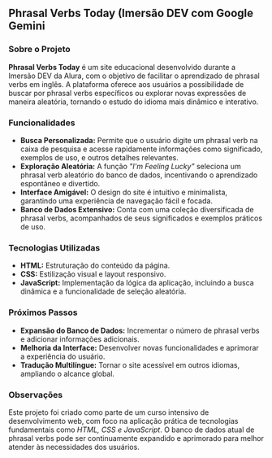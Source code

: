 ## Phrasal Verbs Today (Imersão DEV com Google Gemini

### Sobre o Projeto

**Phrasal Verbs Today** é um site educacional desenvolvido durante a Imersão DEV da Alura, com o objetivo de facilitar o aprendizado de phrasal verbs em inglês. A plataforma oferece aos usuários a possibilidade de buscar por phrasal verbs específicos ou explorar novas expressões de maneira aleatória, tornando o estudo do idioma mais dinâmico e interativo.

### Funcionalidades

- **Busca Personalizada:** Permite que o usuário digite um phrasal verb na caixa de pesquisa e acesse rapidamente informações como significado, exemplos de uso, e outros detalhes relevantes.
- **Exploração Aleatória:** A função *"I'm Feeling Lucky"* seleciona um phrasal verb aleatório do banco de dados, incentivando o aprendizado espontâneo e divertido.
- **Interface Amigável:** O design do site é intuitivo e minimalista, garantindo uma experiência de navegação fácil e focada.
- **Banco de Dados Extensivo:** Conta com uma coleção diversificada de phrasal verbs, acompanhados de seus significados e exemplos práticos de uso.

### Tecnologias Utilizadas

- **HTML:** Estruturação do conteúdo da página.
- **CSS:** Estilização visual e layout responsivo.
- **JavaScript:** Implementação da lógica da aplicação, incluindo a busca dinâmica e a funcionalidade de seleção aleatória.

### Próximos Passos

- **Expansão do Banco de Dados:** Incrementar o número de phrasal verbs e adicionar informações adicionais.
- **Melhoria da Interface:** Desenvolver novas funcionalidades e aprimorar a experiência do usuário.
- **Tradução Multilíngue:** Tornar o site acessível em outros idiomas, ampliando o alcance global.

### Observações

Este projeto foi criado como parte de um curso intensivo de desenvolvimento web, com foco na aplicação prática de tecnologias fundamentais como *HTML, CSS e JavaScript*. O banco de dados atual de phrasal verbs pode ser continuamente expandido e aprimorado para melhor atender às necessidades dos usuários.
